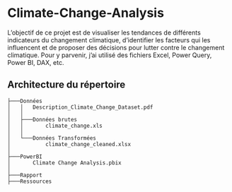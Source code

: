 # Climate-Change-Analysis
L’objectif de ce projet est de visualiser les tendances de différents indicateurs du changement climatique, d’identifier les facteurs qui les influencent et de proposer des décisions pour lutter contre le changement climatique. Pour y parvenir, j’ai utilisé des fichiers Excel, Power Query, Power BI, DAX, etc.

## Architecture du répertoire

```plaintext
├───Données
│   │   Description_Climate_Change_Dataset.pdf
│   │
│   ├───Données brutes
│   │       climate_change.xls
│   │
│   └───Données Transformées
│           climate_change_cleaned.xlsx
│
├───PowerBI
│       Climate Change Analysis.pbix
│
├───Rapport
├───Ressources
